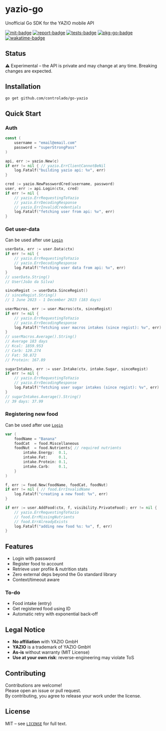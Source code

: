 # yazio-go

Unofficial Go SDK for the YAZIO mobile API

[![mit-badge](https://img.shields.io/badge/License-MIT-yellow.svg)](https://opensource.org/licenses/MIT)
[![report-badge](https://goreportcard.com/badge/github.com/controlado/go-yazio)](https://goreportcard.com/report/github.com/controlado/go-yazio)
[![tests-badge](https://github.com/controlado/go-yazio/actions/workflows/test.yml/badge.svg)](https://github.com/controlado/go-yazio/actions/workflows/test.yml)
[![pkg-go-badge](https://pkg.go.dev/badge/github.com/controlado/go-yazio.svg)](https://pkg.go.dev/github.com/controlado/go-yazio)
[![wakatime-badge](https://wakatime.com/badge/github/controlado/go-yazio.svg)](https://wakatime.com/badge/github/controlado/go-yazio)

## Status

⚠️ Experimental – the API is private and may change at any time. Breaking changes are expected.

## Installation

```bash
go get github.com/controlado/go-yazio
```

## Quick Start

### Auth

```go
const (
    username = "email@email.com"
    password = "superStrongPass"
)

api, err := yazio.New(c)
if err != nil { // yazio.ErrClientCannotBeNil
    log.Fatalf("building yazio api: %v", err)
}

cred := yazio.NewPasswordCred(username, password)
user, err := api.Login(ctx, cred)
if err != nil {
    // yazio.ErrRequestingToYazio
    // yazio.ErrDecodingResponse
    // yazio.ErrInvalidCredentials
    log.Fatalf("fetching user from api: %v", err)
}
```

### Get user-data

Can be used after use [`Login`](#auth)

```go
userData, err := user.Data(ctx)
if err != nil {
    // yazio.ErrRequestingToYazio
    // yazio.ErrDecodingResponse
    log.Fatalf("fetching user data from api: %v", err)
}
// userData.String()
// User(João da Silva)

sinceRegist := userData.SinceRegist()
// sinceRegist.String()
// 1 June 2023 - 1 December 2023 (183 days)

userMacros, err := user.Macros(ctx, sinceRegist)
if err != nil {
    // yazio.ErrRequestingToYazio
    // yazio.ErrDecodingResponse
    log.Fatalf("fetching user macros intakes (since regist): %v", err)
}
// userMacros.Average().String()
// Average 183 days
// Kcal: 1859.953
// Carb: 120.274
// Fat: 50.872
// Protein: 167.89

sugarIntakes, err := user.Intake(ctx, intake.Sugar, sinceRegist)
if err != nil {
    // yazio.ErrRequestingToYazio
    // yazio.ErrDecodingResponse
    log.Fatalf("fetching user sugar intakes (since regist): %v", err)
}
// sugarIntakes.Average().String()
// 39 days: 37.99
```

### Registering new food

Can be used after use [`Login`](#auth)

```go
var (
    foodName = "Banana"
    foodCat  = food.Miscellaneous
    foodNut  = food.Nutrients{ // required nutrients
        intake.Energy:  0.1,
        intake.Fat:     0.1,
        intake.Protein: 0.1,
        intake.Carb:    0.1,
    }
)

f, err := food.New(foodName, foodCat, foodNut)
if err != nil { // food.ErrInvalidName
    log.Fatalf("creating a new food: %v", err)
}

if err := user.AddFood(ctx, f, visibility.PrivateFood); err != nil {
    // yazio.ErrRequestingToYazio
    // food.ErrMissingNutrients
    // food.ErrAlreadyExists
    log.Fatalf("adding new food %s: %v", f, err)
}
```

## Features

* Login with password
* Register food to account
* Retrieve user profile & nutrition stats
* Zero external deps beyond the Go standard library
* Context/timeout aware

### To-do

* Food intake (entry)
* Get registered food using ID
* Automatic retry with exponential back‑off

## Legal Notice

* **No affiliation** with YAZIO GmbH  
* **YAZIO** is a trademark of YAZIO GmbH  
* **As-is** without warranty (MIT License)  
* **Use at your own risk**: reverse-engineering may violate ToS  

## Contributing

Contributions are welcome!  
Please open an issue or pull request.  
By contributing, you agree to release your work under the license.

## License

MIT – see [`LICENSE`](./LICENSE) for full text.
